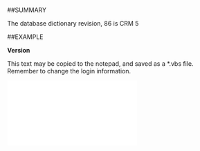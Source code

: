 

##SUMMARY

The database dictionary revision, 86 is CRM 5


##EXAMPLE

**Version**

This text may be copied to the notepad, and saved as a *.vbs file. Remember to change the login information.

![](../../Examples/vbs/SODictionary.Version.vbs.txt)





